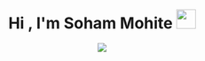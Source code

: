 <h1 align="center">Hi , I'm Soham Mohite <img src="https://media.giphy.com/media/hvRJCLFzcasrR4ia7z/giphy.gif" width="35"></h1>
<p align="center">
  <a href="https://github.com/DenverCoder1/readme-typing-svg"><img src="https://readme-typing-svg.herokuapp.com?font=Time+New+Roman&size=25&center=true&vCenter=true&width=600&height=100&lines=DevOps+Engineer+@CODITAS;"></a>
</p>
